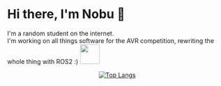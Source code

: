 # Hi there, I'm Nobu 👋

I'm a random student on the internet.
<br> I'm working on all things software for the AVR competition, rewriting the whole thing with ROS2 :) 
<img src="https://user-images.githubusercontent.com/60306074/160750010-f3fe0b78-0090-4f61-be39-9a9ba9f29b3a.gif" width="45"> 
<be>

<!--

Project ideas
 - https://github.com/adam-mcdaniel/rsa
 - https://github.com/adam-mcdaniel/vpn
 - Rapid note-taking app, like how I write notes on sticky notes
 
 - Generating Songs With Neural Networks (https://github.com/HackerPoet/Composer)
 - Fractal visualizer
 - Keyboard-controlled mouse
 - Face from sketches (https://github.com/HackerPoet/DeepDoodle)
 - Image into ASCII art (https://www.youtube.com/watch?v=gg40RWiaHRY&t=0s)
 - 2048 with Raylib
-->


<!--
Stuff to learn:
 - Rust        [Rocket, Tauri, Iroh]
 - Haskell  
 - C++         [ROS, CMake, Meson]
 - Python      [Flask, FastAPI, Django]
-->

<!--
```python
favorite = {
    "programming languages": None,
    "sports": [
        "Volleyball", # Setter (sometimes opposite hitter)
        "Tennis"
    ],
    "players": [
        "Antoine Brizard",   # Volleyball
        "Masahiro Sekita",   # Volleyball
        "Kentaro Takahashi", # Volleyball
        "Ichiro Suzuki",     # Baseball
    ],
    "books": [
        "Moribito: Guardian of the Spirit　(精霊の守り人)",
        "The Dancing Girl　(舞姫)",
        "Shuna's Journey　（シュナの旅）"
        "Bomb",
        "From the New World",
    ],
    "actors": [
        "Marisa Tomei",
        "Tom Cruise"
    ]
    "snacks & sweets": [
        "Senbei",           # Soy sauce 
        "Black bean mochi", # More beans
        "Zenzai",           # I like it more watery
        "Mille crêpe",      # More whipped cream
        "Egg custard bun",  # As much custard as possible
        "Chè đậu ván",      # Less sweet to taste more of the beans
        "Baklava",          # I like pistachio ones
    ],
    "composers": [
        "Johann S. Bach",   # Soothes my mind
        "Ayase",            # Awesome lyrics
        "Joe Hisaishi",     # Sets my mood for the day
        "Ryuichi Sakamoto", # Merry Christmas Mr. Lawrence
    ],
    "singers": [
        "Lewis Capaldi",
        "Laufey",         
        "Mika Nakashima", 
        "Adele" 
    ],
    "scales": ["B-flat major", "F-sharp minor"],
    "colors": ["Black", "White", "Gray"]
}
```
-->


<!--
"J-pop idols": [
        "Buono!",           # Cutest!
        "The Checkers",     # Weird hair of Fumiya Fujii
        "Akina Nakamori",   # Best overall in the 80s
        "Chisato Moritaka", # Best style in the 80s && 90s
    ]

"K-pop idols": {
        "IVE": [
            "Leeseo",
            "Yujin",
        ],
        "Momoland": "Nancy",
        "Twice": "Sana",
        "BTS": "Jungkook",
        "ILLIT": "Iroha", 
        "Le Sserafim": "Yunjin",
        "NewJeans": "Hanni"
    }
-->

<div align="center">

<!-- <a href="https://github.com/bichanna/github-stats#gh-dark-mode-only">
<img src="https://github.com/bichanna/github-stats/blob/master/generated/overview.svg#gh-dark-mode-only" />
<img src="https://github.com/bichanna/github-stats/blob/master/generated/languages.svg#gh-dark-mode-only" />
</a> -->

[![Top Langs](https://github-readme-stats.vercel.app/api/top-langs/?username=bichanna&langs_count=10&layout=compact)](https://github.com/anuraghazra/github-readme-stats)

</div>
